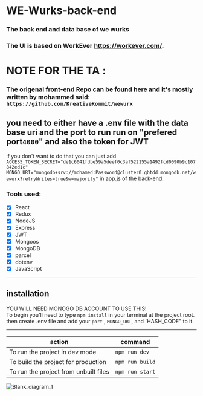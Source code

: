 
# WE-Wurks-back-end
### The back end and data base of we wurks
### The UI is based on WorkEver https://workever.com/. 

# NOTE FOR THE TA : <br/>
### The origenal front-end Repo can be found here and it's mostly written by mohammed said: `https://github.com/KreativeKommit/wewurx`
## you need to either have a .env file with the data base uri and the port to run run on "prefered port`4000`" and also the token for JWT<br/> 
if you don't want to do that you can just add 
`ACCESS_TOKEN_SECRET="de1c6041fdbe59a5deef0c3af522155a1492fcd0090b9c107842ed1c"
MONGO_URI="mongodb+srv://mohamed:Password@cluster0.gbtdd.mongodb.net/wewurx?retryWrites=true&w=majority"` 
in app.js of the back-end.
### Tools used: ###

- [x] React
- [x] Redux
- [x] NodeJS
- [x] Express
- [x] JWT
- [x] Mongoos
- [x] MongoDB
- [x] parcel
- [x] dotenv
- [x] JavaScript
- - - -


## installation ##
YOU WILL NEED MONOGO DB ACCOUNT TO USE THIS!<br/>
To begin you'll need to type `npm install` in your terminal at the project root.
then create .env file and add your `port` , `MONGO_URI`, and `HASH_CODE" to it.

- - - -

action                                 |    command
-------------------------------------- | -------------
To run the project in dev mode         |    `npm run dev`
To build the project for production    |    `npm run build`
To run the project from unbuilt files  |    `npm run start`


![Blank_diagram_1](https://user-images.githubusercontent.com/70591959/120045459-54d22500-c010-11eb-86ed-247b6f81748b.png)
